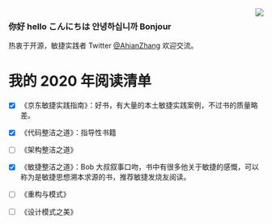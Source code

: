 <img align="right" src="https://github-readme-stats.vercel.app/api?username=ahianzhang&show_icons=true&icon_color=0366d6&text_color=24292e&bg_color=ffffff&hide_title=true" />

### 你好 hello こんにちは 안녕하십니까 Bonjour
热衷于开源，敏捷实践者 Twitter [@AhianZhang](https://twitter.com/AhianZhang) 欢迎交流。



# 我的 2020 年阅读清单

- [x] 《京东敏捷实践指南》：好书，有大量的本土敏捷实践案例，不过书的质量略差。
- [x] 《代码整洁之道》：指导性书籍
- [ ] 《架构整洁之道》
- [x] 《敏捷整洁之道》：Bob 大叔叙事口吻，书中有很多他关于敏捷的感慨，可以称为是敏捷思想溯本求源的书，推荐敏捷发烧友阅读。
- [ ] 《重构与模式》
- [ ] 《设计模式之美》

